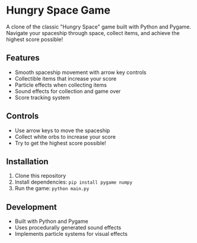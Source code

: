 # Hungry Space Game

A clone of the classic "Hungry Space" game built with Python and Pygame. Navigate your spaceship through space, collect items, and achieve the highest score possible!

## Features
- Smooth spaceship movement with arrow key controls
- Collectible items that increase your score
- Particle effects when collecting items
- Sound effects for collection and game over
- Score tracking system

## Controls
- Use arrow keys to move the spaceship
- Collect white orbs to increase your score
- Try to get the highest score possible!

## Installation
1. Clone this repository
2. Install dependencies: `pip install pygame numpy`
3. Run the game: `python main.py`

## Development
- Built with Python and Pygame
- Uses procedurally generated sound effects
- Implements particle systems for visual effects
